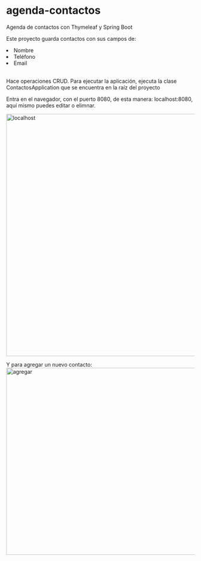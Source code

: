 # agenda-contactos
Agenda de contactos con Thymeleaf y Spring Boot
<p>Este proyecto guarda contactos con sus campos de:</p>
<li>Nombre</li>
<li>Teléfono</li>
<li>Email</li>
<br>
<p>Hace operaciones CRUD. Para ejecutar la aplicación, ejecuta la clase ContactosApplication que se encuentra en la raíz del proyecto</p>
<p>Entra en el navegador, con el puerto 8080, de esta manera: localhost:8080, aquí mismo puedes editar o elimnar.</p>
<img width="1290" height="646" alt="localhost" src="https://github.com/user-attachments/assets/c3978739-41e0-4bcb-aa86-97311cd77023" />

Y para agregar un nuevo contacto:
<img width="1266" height="499" alt="agregar" src="https://github.com/user-attachments/assets/f089f316-6cd2-489c-a4a0-4bf41067d96e" />
